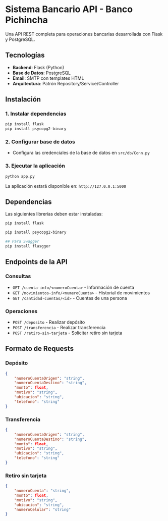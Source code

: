 # Sistema Bancario API - Banco Pichincha

Una API REST completa para operaciones bancarias desarrollada con Flask y PostgreSQL.

## Tecnologías

- **Backend**: Flask (Python)
- **Base de Datos**: PostgreSQL
- **Email**: SMTP con templates HTML
- **Arquitectura**: Patrón Repository/Service/Controller

## Instalación


### 1. Instalar dependencias
```bash
pip install flask
pip install psycopg2-binary
```

### 2. Configurar base de datos
- Configura las credenciales de la base de datos en `src/db/Conn.py`

### 3. Ejecutar la aplicación
```bash
python app.py
```

La aplicación estará disponible en: `http://127.0.0.1:5000`

## Dependencias

Las siguientes librerías deben estar instaladas:

```bash
pip install flask

pip install psycopg2-binary

## Para Swagger
pip install flasgger
```
## Endpoints de la API

### Consultas
- `GET /cuenta-info/<numeroCuenta>` - Información de cuenta
- `GET /movimientos-info/<numeroCuenta>` - Historial de movimientos
- `GET /cantidad-cuentas/<id>` - Cuentas de una persona

### Operaciones
- `POST /deposito` - Realizar depósito
- `POST /transferencia` - Realizar transferencia
- `POST /retiro-sin-tarjeta` - Solicitar retiro sin tarjeta

## Formato de Requests

### Depósito
```json
{
    "numeroCuentaOrigen": "string",
    "numeroCuentaDestino": "string", 
    "monto": float,
    "motivo": "string",
    "ubicacion": "string",
    "telefono": "string"
}
```

### Transferencia
```json
{
    "numeroCuentaOrigen": "string",
    "numeroCuentaDestino": "string",
    "monto": float,
    "motivo": "string", 
    "ubicacion": "string",
    "telefono": "string"
}
```

### Retiro sin tarjeta
```json
{
    "numeroCuenta": "string",
    "monto": float,
    "motivo": "string",
    "ubicacion": "string",
    "numeroCelular": "string"
}
```
